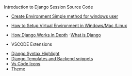 Introduction to Django Session Source Code

- [Create Environment Simple method for windows user](https://www.collegefreak.tech/techblog/how-setup-python-virtual-environment-windows/)
- [How to Setup Virtual Environment in Windows/Mac /Linux](https://uoa-eresearch.github.io/eresearch-cookbook/recipe/2014/11/26/python-virtual-env/)
- [How Django Works in Depth](https://developer.mozilla.org/en-US/docs/Learn/Server-side/Django/Introduction)
 -[What is Django](https://djangobook.com/mdj2-django-structure/)

- VSCODE Extensions
* [Django Syntax Highlight](https://marketplace.visualstudio.com/items?itemName=batisteo.vscode-django)
* [Django Templates and Backend snippets](https://marketplace.visualstudio.com/items?itemName=bigonesystems.django)
* [Vs Code Icons](https://marketplace.visualstudio.com/items?itemName=vscode-icons-team.vscode-icons)
* [Theme](https://marketplace.visualstudio.com/items?itemName=teabyii.ayu)
